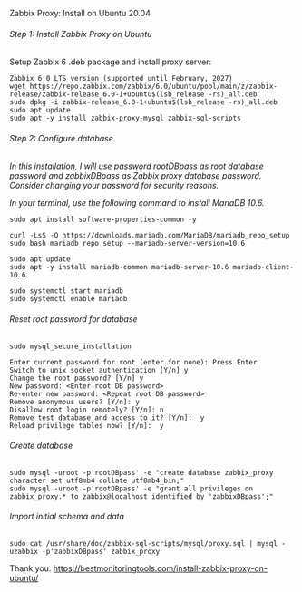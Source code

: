 Zabbix Proxy: Install on Ubuntu 20.04

###### Step 1: Install Zabbix Proxy on Ubuntu
Setup Zabbix 6 .deb package and install proxy server:
```
Zabbix 6.0 LTS version (supported until February, 2027)
wget https://repo.zabbix.com/zabbix/6.0/ubuntu/pool/main/z/zabbix-release/zabbix-release_6.0-1+ubuntu$(lsb_release -rs)_all.deb
sudo dpkg -i zabbix-release_6.0-1+ubuntu$(lsb_release -rs)_all.deb
sudo apt update
sudo apt -y install zabbix-proxy-mysql zabbix-sql-scripts
```
###### Step 2: Configure database
_In this installation, I will use password rootDBpass as root database password and zabbixDBpass as Zabbix proxy database password. Consider changing your password for security reasons._

_In your terminal, use the following command to install MariaDB 10.6._
```
sudo apt install software-properties-common -y
```
```
curl -LsS -O https://downloads.mariadb.com/MariaDB/mariadb_repo_setup
sudo bash mariadb_repo_setup --mariadb-server-version=10.6
```
```
sudo apt update
sudo apt -y install mariadb-common mariadb-server-10.6 mariadb-client-10.6
```
```
sudo systemctl start mariadb
sudo systemctl enable mariadb
```
###### Reset root password for database
```
sudo mysql_secure_installation
```
```
Enter current password for root (enter for none): Press Enter
Switch to unix_socket authentication [Y/n] y
Change the root password? [Y/n] y
New password: <Enter root DB password>
Re-enter new password: <Repeat root DB password>
Remove anonymous users? [Y/n]: y
Disallow root login remotely? [Y/n]: n
Remove test database and access to it? [Y/n]:  y
Reload privilege tables now? [Y/n]:  y
```

###### Create database
```
sudo mysql -uroot -p'rootDBpass' -e "create database zabbix_proxy character set utf8mb4 collate utf8mb4_bin;"
sudo mysql -uroot -p'rootDBpass' -e "grant all privileges on zabbix_proxy.* to zabbix@localhost identified by 'zabbixDBpass';"
```

###### Import initial schema and data
```
sudo cat /usr/share/doc/zabbix-sql-scripts/mysql/proxy.sql | mysql -uzabbix -p'zabbixDBpass' zabbix_proxy
```


Thank you.
https://bestmonitoringtools.com/install-zabbix-proxy-on-ubuntu/
